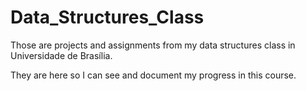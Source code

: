 # Data_Structures_Class

Those are projects and assignments from my data structures class in Universidade de Brasília. 

They are here so I can see and document my progress in this course.

